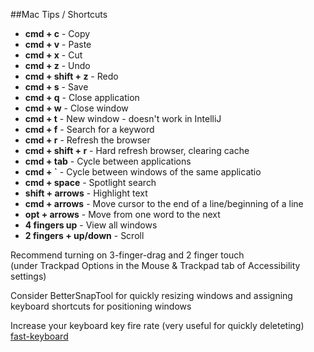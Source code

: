 ##Mac Tips / Shortcuts

- **cmd + c** - Copy
- **cmd + v** - Paste
- **cmd + x** - Cut
- **cmd + z** - Undo
- **cmd + shift + z** - Redo
- **cmd + s** - Save
- **cmd + q** - Close application
- **cmd + w** - Close window
- **cmd + t** - New window - doesn't work in IntelliJ
- **cmd + f** - Search for a keyword
- **cmd + r** - Refresh the browser
- **cmd + shift + r** - Hard refresh browser, clearing cache
- **cmd + tab** - Cycle between applications
- **cmd + `** - Cycle between windows of the same applicatio
- **cmd + space** - Spotlight search
- **shift + arrows** - Highlight text
- **cmd + arrows** - Move cursor to the end of a line/beginning of a line
- **opt + arrows** - Move from one word to the next
- **4 fingers up** - View all windows
- **2 fingers + up/down** - Scroll
 
Recommend turning on 3-finger-drag and 2 finger touch <br>
(under Trackpad Options in the Mouse & Trackpad tab of Accessibility settings)

Consider BetterSnapTool for quickly resizing windows 
and assigning keyboard shortcuts for positioning windows

Increase your keyboard key fire rate (very useful for quickly deleteting) [fast-keyboard](https://ksearch.wordpress.com/2017/06/20/increase-the-key-repeat-rate-in-os-x-sierra/)

